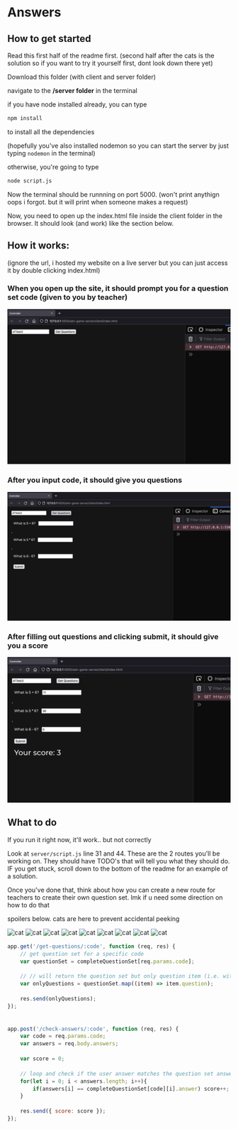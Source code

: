 # Answers
## How to get started
Read this first half of the readme first. (second half after the cats is the solution so if you want to try it yourself first, dont look down there yet)

Download this folder (with client and server folder)

navigate to the **/server folder** in the terminal

if you have node installed already, you can type
```bash
npm install
```
to install all the dependencies

(hopefully you've also installed nodemon so you can start the server by just typing `nodemon` in the terminal)

otherwise, you're going to type
```bash
node script.js
```
Now the terminal should be runnning on port 5000. (won't print anythign oops i forgot. but it will print when someone makes a request)

Now, you need to open up the index.html file inside the client folder in the browser. It should look (and work) like the section below.


## How it works: 
(ignore the url, i hosted my website on a live server but you can just access it by double clicking index.html)
### When you open up the site, it should prompt you for a question set code (given to you by teacher)
![](./images/1.png)

### After you input code, it should give you questions
![](./images/2.png)

### After filling out questions and clicking submit, it should give you a score
![](./images/3.png)


## What to do
If you run it right now, it'll work.. but not correctly

Look at `server/script.js` line 31 and 44. These are the 2 routes you'll be working on. They should have TODO's that will tell you what they should do. IF you get stuck, scroll down to the bottom of the readme for an example of a solution.

Once you've done that, think about how you can create a new route for teachers to create their own question set. lmk if u need some direction on how to do that

spoilers below. cats are here to prevent accidental peeking

![cat](https://encrypted-tbn0.gstatic.com/images?q=tbn:ANd9GcSp57JPZvfUQ3w_DtINdM-e7tzr2ko9GPxkdg&usqp=CAU)
![cat](https://encrypted-tbn0.gstatic.com/images?q=tbn:ANd9GcSp57JPZvfUQ3w_DtINdM-e7tzr2ko9GPxkdg&usqp=CAU)
![cat](https://encrypted-tbn0.gstatic.com/images?q=tbn:ANd9GcSp57JPZvfUQ3w_DtINdM-e7tzr2ko9GPxkdg&usqp=CAU)
![cat](https://encrypted-tbn0.gstatic.com/images?q=tbn:ANd9GcSp57JPZvfUQ3w_DtINdM-e7tzr2ko9GPxkdg&usqp=CAU)
![cat](https://encrypted-tbn0.gstatic.com/images?q=tbn:ANd9GcSp57JPZvfUQ3w_DtINdM-e7tzr2ko9GPxkdg&usqp=CAU)
![cat](https://encrypted-tbn0.gstatic.com/images?q=tbn:ANd9GcSp57JPZvfUQ3w_DtINdM-e7tzr2ko9GPxkdg&usqp=CAU)
![cat](https://encrypted-tbn0.gstatic.com/images?q=tbn:ANd9GcSp57JPZvfUQ3w_DtINdM-e7tzr2ko9GPxkdg&usqp=CAU)
![cat](https://encrypted-tbn0.gstatic.com/images?q=tbn:ANd9GcSp57JPZvfUQ3w_DtINdM-e7tzr2ko9GPxkdg&usqp=CAU)
![cat](https://encrypted-tbn0.gstatic.com/images?q=tbn:ANd9GcSp57JPZvfUQ3w_DtINdM-e7tzr2ko9GPxkdg&usqp=CAU)

```js
app.get('/get-questions/:code', function (req, res) {
    // get question set for a specific code
    var questionSet = completeQuestionSet[req.params.code]; 

    // // will return the question set but only question item (i.e. without answer)
    var onlyQuestions = questionSet.map((item) => item.question);

	res.send(onlyQuestions);
});


app.post('/check-answers/:code', function (req, res) {
	var code = req.params.code;
	var answers = req.body.answers;

	var score = 0;

    // loop and check if the user answer matches the question set answer
	for(let i = 0; i < answers.length; i++){
		if(answers[i] == completeQuestionSet[code][i].answer) score++;
	}

	res.send({ score: score });
});
```